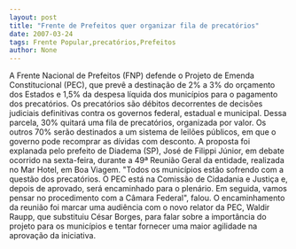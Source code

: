 ```yaml
---
layout: post
title: "Frente de Prefeitos quer organizar fila de precatórios"
date: 2007-03-24
tags: Frente Popular,precatórios,Prefeitos
author: None
---
```

A Frente Nacional de Prefeitos (FNP) defende o Projeto de Emenda Constitucional (PEC), que prevê a destinação de 2% a 3% do orçamento dos Estados e 1,5% da despesa líquida dos municípios para o pagamento dos precatórios. Os precatórios são débitos decorrentes de decisões judiciais definitivas contra os governos federal, estadual e municipal. 
Dessa parcela, 30% quitará uma fila de precatórios, organizada por valor. Os outros 70% serão destinados a um sistema de leilões públicos, em que o governo pode recomprar as dívidas com desconto. 
A proposta foi explanada pelo prefeito de Diadema (SP), José de Filippi Júnior, em debate ocorrido na sexta-feira, durante a 49ª Reunião Geral da entidade, realizada no Mar Hotel, em Boa Viagem. 
\"Todos os municípios estão sofrendo com a questão dos precatórios. O PEC está na Comissão de Cidadania e Justiça e, depois de aprovado, será encaminhado para o plenário. Em seguida, vamos pensar no procedimento com a Câmara Federal\", falou. 
O encaminhamento da reunião foi marcar uma audiência com o novo relator da PEC, Waldir Raupp, que substituiu César Borges, para falar sobre a importância do projeto para os municípios e tentar fornecer uma maior agilidade na aprovação da iniciativa. 